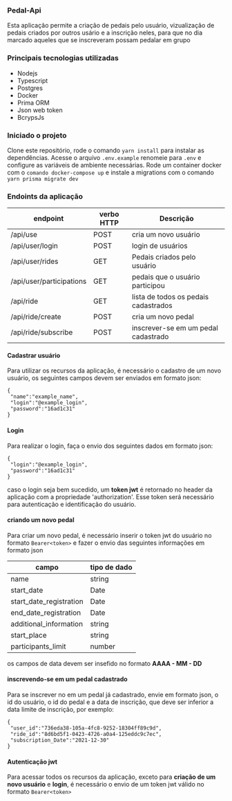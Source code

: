 ### Pedal-Api

Esta aplicação permite a criação de pedais pelo usuário, vizualização de pedais criados por outros usário e a inscrição neles, para que no dia marcado aqueles que se inscreveram possam pedalar em grupo

### Principais tecnologias utilizadas

- Nodejs
- Typescript
- Postgres
- Docker
- Prima ORM
- Json web token
- BcrypsJs

### Iniciado o projeto

Clone este repositório, rode o comando `yarn install` para instalar as dependências. Acesse o arquivo `.env.example` renomeie para `.env` e configure as variáveis de ambiente necessárias. Rode um container docker com o `comando docker-compose up` e instale a migrations com o comando `yarn prisma migrate dev`

### Endoints da aplicação

| endpoint                 | verbo HTTP | Descrição                            |
| ------------------------ | ---------- | ------------------------------------ |
| /api/use                 | POST       | cria um novo usuário                 |
| /api/user/login          | POST       | login de usuários                    |
| /api/user/rides          | GET        | Pedais criados pelo usuário          |
| /api/user/participations | GET        | pedais que o usuário participou      |
| /api/ride                | GET        | lista de todos os pedais cadastrados |
| /api/ride/create         | POST       | cria um novo pedal                   |
| /api/ride/subscribe      | POST       | inscrever-se em um pedal cadastrado  |

#### Cadastrar usuário

Para utilizar os recursos da aplicação, é necessário o cadastro de um novo usuário, os seguintes campos devem ser enviados em formato json:

```
{
 "name":"example_name",
 "login":"@example_login",
 "password":"16ad1c31"
}
```

#### Login

Para realizar o login, faça o envio dos seguintes dados em formato json:

```
{
 "login":"@example_login",
 "password":"16ad1c31"
}
```

caso o login seja bem sucedido, um <b>token jwt</b> é retornado no header da aplicação com a propriedade 'authorization'. Esse token será necessário para autenticação e identificação do usuário.

#### criando um novo pedal

Para criar um novo pedal, é necessário inserir o token jwt do usuário no formato `Bearer<token>` e fazer o envio das seguintes informações em formato json

| campo                   | tipo de dado |
| ----------------------- | ------------ |
| name                    | string       |
| start_date              | Date         |
| start_date_registration | Date         |
| end_date_registration   | Date         |
| additional_information  | string       |
| start_place             | string       |
| participants_limit      | number       |

os campos de data devem ser insefido no formato <b>AAAA - MM - DD</b>

#### inscrevendo-se em um pedal cadastrado

Para se inscrever no em um pedal já cadastrado, envie em formato json, o id do usuário, o id do pedal e a data de inscrição, que deve ser inferior a data limite de inscrição, por exemplo:

```
{
 "user_id":"736eda38-105a-4fc8-9252-18304ff89c9d",
 "ride_id":"8d6bd5f1-0423-4726-a0a4-125eddc9c7ec",
 "subscription_Date":"2021-12-30"
}
```

#### Autenticação jwt

Para acessar todos os recursos da aplicação, exceto para <b>criação de um novo usuário</b> e <b>login</b>, é necessário o envio de um token jwt válido no formato `Bearer<token>`

